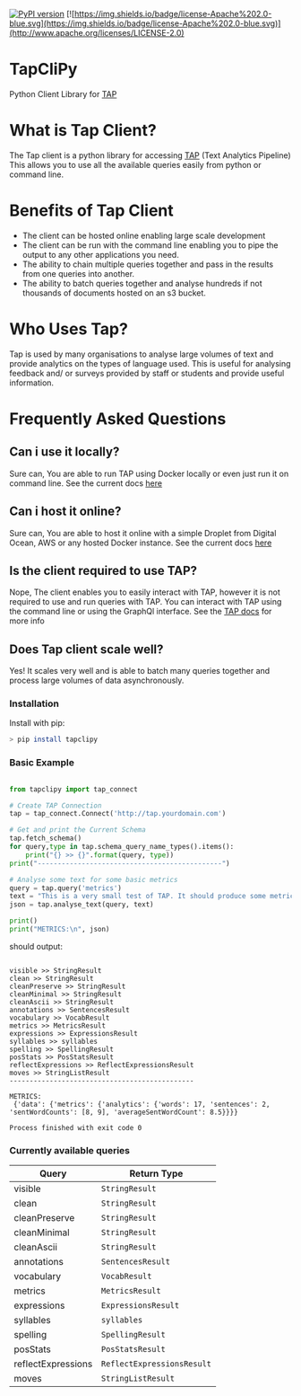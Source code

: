 [![PyPI version](https://badge.fury.io/py/tapclipy.svg)](https://badge.fury.io/py/tapclipy) [![https://img.shields.io/badge/license-Apache%202.0-blue.svg](https://img.shields.io/badge/license-Apache%202.0-blue.svg)](http://www.apache.org/licenses/LICENSE-2.0)

# TapCliPy
Python Client Library for [TAP](https://github.com/heta-io/tap)

# What is Tap Client?
The Tap client is a python library for accessing [TAP](https://github.com/heta-io/tap) (Text Analytics Pipeline)
This allows you to use all the available queries easily from python or command line.

# Benefits of Tap Client
- The client can be hosted online enabling large scale development
- The client can be run with the command line enabling you to pipe the output to any other applications you need.
- The ability to chain multiple queries together and pass in the results from one queries into another.
- The ability to batch queries together and analyse hundreds if not thousands of documents hosted on an s3 bucket.

# Who Uses Tap?
Tap is used by many organisations to analyse large volumes of text and provide analytics on the types of language used. 
This is useful for analysing feedback and/ or surveys provided by staff or students and provide useful information.

# Frequently Asked Questions

## Can i use it locally?
Sure can, You are able to run TAP using Docker locally or even just run it on command line. See the current docs [here](https://heta-io.github.io/tap/overview/quick_start.html#get-started-locally-without-docker)

## Can i host it online?
Sure can, You are able to host it online with a simple Droplet from Digital Ocean, AWS or any hosted Docker instance. See the current docs [here](https://heta-io.github.io/tap/overview/quick_start.html#run-docker-on-digital-ocean)

## Is the client required to use TAP?
Nope, The client enables you to easily interact with TAP, however it is not required to use and run queries with TAP. You can interact with TAP using the command line or using the GraphQl interface. See the [TAP docs](https://heta-io.github.io/tap/index.html) for more info

## Does Tap client scale well?
Yes! It scales very well and is able to batch many queries together and process large volumes of data asynchronously.

### Installation

Install with pip:

```bash
> pip install tapclipy
```

### Basic Example

```python

from tapclipy import tap_connect

# Create TAP Connection
tap = tap_connect.Connect('http://tap.yourdomain.com')

# Get and print the Current Schema
tap.fetch_schema()
for query,type in tap.schema_query_name_types().items():
    print("{} >> {}".format(query, type))
print("----------------------------------------------")

# Analyse some text for some basic metrics
query = tap.query('metrics')
text = "This is a very small test of TAP. It should produce some metrics on these two sentences!"
json = tap.analyse_text(query, text)

print()
print("METRICS:\n", json)

```

should output:

```

visible >> StringResult
clean >> StringResult
cleanPreserve >> StringResult
cleanMinimal >> StringResult
cleanAscii >> StringResult
annotations >> SentencesResult
vocabulary >> VocabResult
metrics >> MetricsResult
expressions >> ExpressionsResult
syllables >> syllables
spelling >> SpellingResult
posStats >> PosStatsResult
reflectExpressions >> ReflectExpressionsResult
moves >> StringListResult
----------------------------------------------

METRICS:
 {'data': {'metrics': {'analytics': {'words': 17, 'sentences': 2, 'sentWordCounts': [8, 9], 'averageSentWordCount': 8.5}}}}

Process finished with exit code 0

```

### Currently available queries

| Query | Return Type |
|-------|-------------|
| visible | `StringResult` |
| clean | `StringResult` |
| cleanPreserve | `StringResult` |
| cleanMinimal | `StringResult` |
| cleanAscii | `StringResult` |
| annotations | `SentencesResult` |
| vocabulary | `VocabResult` |
| metrics | `MetricsResult` |
| expressions | `ExpressionsResult` |
| syllables | `syllables` |
| spelling | `SpellingResult` |
| posStats | `PosStatsResult` |
| reflectExpressions | `ReflectExpressionsResult` |
| moves | `StringListResult` |

